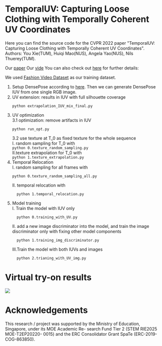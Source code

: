 # TemporalUV: Capturing Loose Clothing with Temporally Coherent UV Coordinates
Here you can find the source code for the CVPR 2022 paper "TemporalUV: Capturing Loose Clothing with Temporally Coherent UV Coordinates". Authors: You Xie(TUM), Huiqi Mao(NUS), Angela Yao(NUS), Nils Thuerey(TUM).

Our [paper](https://arxiv.org/pdf/2204.03671.pdf)
Our [vide](https://youtu.be/mDjzzMDy9Ko)
You can also check out [here](https://ge.in.tum.de/publications/temporaluv-capturing-loose-clothing-with-temporally-coherent-uv-coordinates/) for further details:

We used [Fashion Video Dataset](https://vision.cs.ubc.ca/datasets/fashion/) as our training dataset.

1. Setup DensePose according to [here](https://github.com/facebookresearch/Densepose). Then we can generate DensePose IUV from one single RGB image.
2. UV extension: results in IUV with full silhouette coverage  
    ```
    python extrapolation_IUV_mix_final.py
    ```
3. UV optimization  
    3.1 optimization: remove artifacts in IUV  
      ```
      python run_opt.py  
      ```  
    3.2 use texture at T_0 as fixed texture for the whole sequence  
      I. random sampling for T_0 with  
        ```
        python 0.texture_random_sampling.py  
        ```  
      II.texture extrapolation for T_0 with  
        ```
        python 1.texture_extrapolation.py
        ```  
4. Temporal Relocation  
    I.  random sampling for all frames with  
      ```
      python 0.texture_random_sampling_all.py  
      ```
    II. temporal relocation with  
      ```
  		python 1.temporal_relocation.py  
      ```
5. Model training  
    I.  Train the model with IUV only  
      ```
  		python 0.training_with_UV.py  
      ```
    II. add a new image discriminator into the model, and train the image discriminator only with fixing other model components  
      ```
  		python 1.training_img_discriminator.py  
      ```
    III.Train the model with both IUVs and images  
      ```
  		python 2.trianing_with_UV_img.py
      ```

# Virtual try-on results
  ![](virtual_try_on_results/output.gif)

# Acknowledgements
  This research / project was supported by the Ministry of Education, Singapore, under its MOE Academic Re- search Fund Tier 2 (STEM RIE2025 MOE-T2EP20220- 0015) and the ERC Consolidator Grant SpaTe (ERC-2019- COG-863850).
